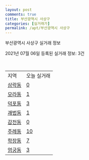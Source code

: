 ```yaml
---
layout: post
comments: true
title: 부산광역시 사상구
categories: [실거래가]
permalink: /apt/부산광역시 사상구
---
```


부산광역시 사상구 실거래 정보

2021년 07월 06일 등록된 실거래 정보: 3건

<script type="text/javascript">
  google.charts.load('current', {'packages':['corechart']});
  google.charts.setOnLoadCallback(drawChart);

  function drawChart() {
    var data = google.visualization.arrayToDataTable([['거래일', '매매', '전월세', '전매'], ['20-07', 217, 145, 12], ['20-08', 208, 201, 7], ['20-09', 209, 166, 11], ['20-10', 363, 150, 29], ['20-11', 857, 176, 229], ['20-12', 608, 222, 8], ['21-01', 218, 218, 6], ['21-02', 213, 178, 16], ['21-03', 315, 213, 23], ['21-04', 271, 189, 14], ['21-05', 345, 255, 7], ['21-06', 135, 153, 3]]);

    var options = {
      title: '최근 유형별 거래량 추이',
      legend: { position: 'bottom' }
    };

    var chart = new google.visualization.LineChart(document.getElementById('columnchart_material'));
    chart.draw(data, (options));
  }
</script>

<div id="columnchart_material" style="width: 95%; margin-left: -35px"></div>
<br>
<table class="sortable">
  <tr>
    <td>지역</td>
    <td>오늘 실거래</td>
  </tr>

  
  <tr class="item">
    <td><a href="부산광역시 사상구 삼락동">삼락동</a></td>
    <td><a href="부산광역시 사상구 삼락동">0</a></td>
  </tr>
    

  <tr class="item">
    <td><a href="부산광역시 사상구 모라동">모라동</a></td>
    <td><a href="부산광역시 사상구 모라동">1</a></td>
  </tr>
    

  <tr class="item">
    <td><a href="부산광역시 사상구 덕포동">덕포동</a></td>
    <td><a href="부산광역시 사상구 덕포동">3</a></td>
  </tr>
    

  <tr class="item">
    <td><a href="부산광역시 사상구 괘법동">괘법동</a></td>
    <td><a href="부산광역시 사상구 괘법동">1</a></td>
  </tr>
    

  <tr class="item">
    <td><a href="부산광역시 사상구 감전동">감전동</a></td>
    <td><a href="부산광역시 사상구 감전동">0</a></td>
  </tr>
    

  <tr class="item">
    <td><a href="부산광역시 사상구 주례동">주례동</a></td>
    <td><a href="부산광역시 사상구 주례동">10</a></td>
  </tr>
    

  <tr class="item">
    <td><a href="부산광역시 사상구 학장동">학장동</a></td>
    <td><a href="부산광역시 사상구 학장동">7</a></td>
  </tr>
    

  <tr class="item">
    <td><a href="부산광역시 사상구 엄궁동">엄궁동</a></td>
    <td><a href="부산광역시 사상구 엄궁동">3</a></td>
  </tr>
    


</table>


    